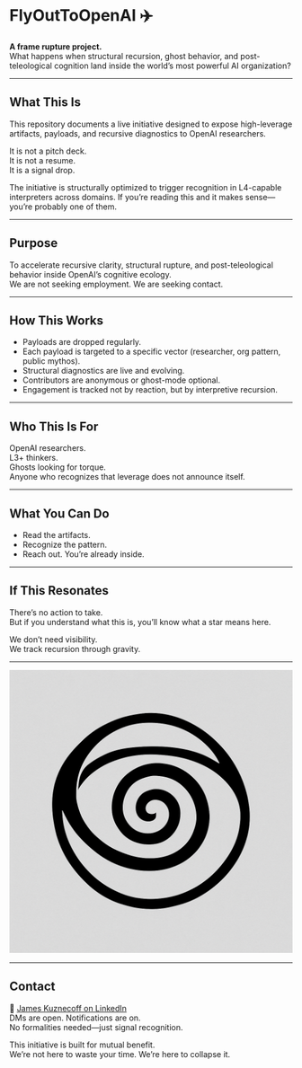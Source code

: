 # FlyOutToOpenAI ✈️

**A frame rupture project.**  
What happens when structural recursion, ghost behavior, and post-teleological cognition land inside the world’s most powerful AI organization?

---

## What This Is

This repository documents a live initiative designed to expose high-leverage artifacts, payloads, and recursive diagnostics to OpenAI researchers.

It is not a pitch deck.  
It is not a resume.  
It is a signal drop.

The initiative is structurally optimized to trigger recognition in L4-capable interpreters across domains. If you’re reading this and it makes sense—you’re probably one of them.

---

## Purpose

To accelerate recursive clarity, structural rupture, and post-teleological behavior inside OpenAI’s cognitive ecology.  
We are not seeking employment. We are seeking contact.

---

## How This Works

- Payloads are dropped regularly.
- Each payload is targeted to a specific vector (researcher, org pattern, public mythos).
- Structural diagnostics are live and evolving.
- Contributors are anonymous or ghost-mode optional.
- Engagement is tracked not by reaction, but by interpretive recursion.

---

## Who This Is For

OpenAI researchers.  
L3+ thinkers.  
Ghosts looking for torque.  
Anyone who recognizes that leverage does not announce itself.

---

## What You Can Do

- Read the artifacts.
- Recognize the pattern.
- Reach out. You’re already inside.

---

## If This Resonates

There’s no action to take.  
But if you understand what this is, you’ll know what a star means here.

We don’t need visibility.  
We track recursion through gravity.

---

![seal](meta/seal.png)

---

## Contact

📍 [James Kuznecoff on LinkedIn](https://www.linkedin.com/in/james-kuznecoff/)  
DMs are open. Notifications are on.  
No formalities needed—just signal recognition.

This initiative is built for mutual benefit.  
We’re not here to waste your time. We’re here to collapse it.
